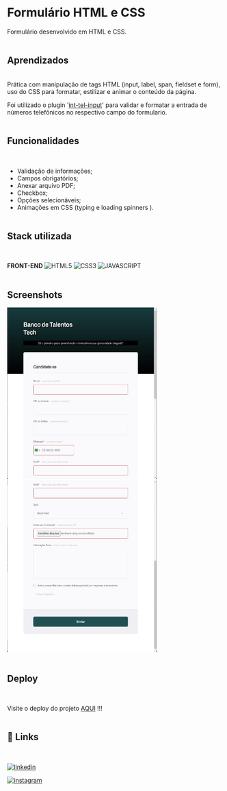 
# Formulário HTML e CSS
Formulário desenvolvido em HTML e CSS.
</br></br>

## Aprendizados
<br>Prática com manipulação de tags HTML (input, label, span, fieldset e form), uso do CSS para formatar, estilizar e animar o conteúdo da página.

Foi utilizado o plugin '[int-tel-input](https://github.com/jackocnr/intl-tel-input)' para validar e formatar a entrada de números telefônicos no respectivo campo do formulario.
</br></br>

## Funcionalidades
</br>

- Validação de informações;
- Campos obrigatórios;
- Anexar arquivo PDF;
- Checkbox;
- Opções selecionáveis;
- Animações em CSS (typing e loading spinners ).
</br></br>

## Stack utilizada
</br>

**FRONT-END** ![HTML5](https://img.shields.io/badge/HTML5-E34F26?style=flat-square&logo=HTML5&logoColor=white) 
![CSS3](https://img.shields.io/badge/CSS3-1572B6?style=for-the-badge&logo=css3&logoColor=white) 
![JAVASCRIPT](https://img.shields.io/badge/JavaScript-F7DF1E?style=for-the-badge&logo=javascript&logoColor=black)
</br></br>


## Screenshots

<img src="./src/screen/screen1.jpg" height="400px" width="350px">
<img src="./src/screen/screen2.jpg" height="400px" width="350px">
</br></br>

## Deploy
</br>

Visite o deploy do projeto [AQUI](https://vasquesjp.github.io/formularioBTTech/) !!!
</br></br>

## 🔗 Links
</br>

[![linkedin](https://img.shields.io/badge/linkedin-0A66C2?style=for-the-badge&logo=linkedin&logoColor=white)](https://linkedin.com/in/jpvasques/)

[![instagram](https://img.shields.io/badge/Instagram-E4405F?style=for-the-badge&logo=instagram&logoColor=white)](https://instagram.com/vasquesjp)